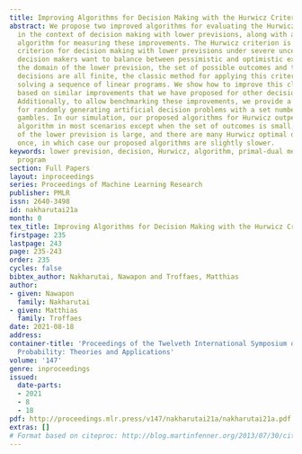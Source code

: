 ```yaml
---
title: Improving Algorithms for Decision Making with the Hurwicz Criterion
abstract: We propose two improved algorithms for evaluating the Hurwicz criterion
  in the context of decision making with lower previsions, along with a new benchmarking
  algorithm for measuring these improvements. The Hurwicz criterion is a well-known
  criterion for decision making with lower previsions under severe uncertainty when
  decision makers want to balance between pessimistic and optimistic extremes. When
  the domain of the lower prevision, the set of possible outcomes and the set of possible
  decisions are all finite, the classic method for applying this criterion goes by
  solving a sequence of linear programs. We show how to improve this classic algorithm,
  based on similar improvements that we have proposed for other decision criteria.
  Additionally, to allow benchmarking these improvements, we provide a new algorithm
  for randomly generating artificial decision problems with a set number of Hurwicz
  gambles. In our simulation, our proposed algorithms for Hurwicz outperform the standard
  algorithm in most scenarios except when the set of outcomes is small, the domain
  of the lower prevision is large, and there are many Hurwicz optimal decisions at
  once, in which case our proposed algorithms are slightly slower.
keywords: lower prevision, decision, Hurwicz, algorithm, primal-dual method, linear
  program
section: Full Papers
layout: inproceedings
series: Proceedings of Machine Learning Research
publisher: PMLR
issn: 2640-3498
id: nakharutai21a
month: 0
tex_title: Improving Algorithms for Decision Making with the Hurwicz Criterion
firstpage: 235
lastpage: 243
page: 235-243
order: 235
cycles: false
bibtex_author: Nakharutai, Nawapon and Troffaes, Matthias
author:
- given: Nawapon
  family: Nakharutai
- given: Matthias
  family: Troffaes
date: 2021-08-18
address:
container-title: 'Proceedings of the Twelveth International Symposium on Imprecise
  Probability: Theories and Applications'
volume: '147'
genre: inproceedings
issued:
  date-parts:
  - 2021
  - 8
  - 18
pdf: http://proceedings.mlr.press/v147/nakharutai21a/nakharutai21a.pdf
extras: []
# Format based on citeproc: http://blog.martinfenner.org/2013/07/30/citeproc-yaml-for-bibliographies/
---
```


